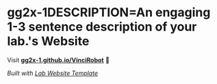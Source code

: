 
# gg2x-1DESCRIPTION=An engaging 1-3 sentence description of your lab.'s Website

Visit **[gg2x-1.github.io/VinciRobot](https://gg2x-1.github.io/VinciRobot)** 🚀

_Built with [Lab Website Template](https://greene-lab.gitbook.io/lab-website-template-docs)_
